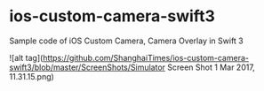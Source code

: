 # ios-custom-camera-swift3
Sample code of iOS Custom Camera, Camera Overlay in Swift 3

![alt tag](https://github.com/ShanghaiTimes/ios-custom-camera-swift3/blob/master/ScreenShots/Simulator Screen Shot 1 Mar 2017, 11.31.15.png)
